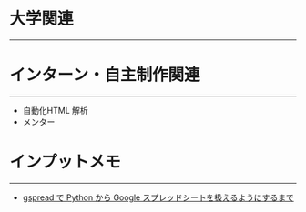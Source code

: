 # 大学関連
* * *
# インターン・自主制作関連
* * *
- 自動化HTML 解析
- メンター
# インプットメモ
* * *
- [gspread で Python から Google スプレッドシートを扱えるようにするまで](
https://zenn.dev/yamagishihrd/articles/2022-09_01-google-spreadsheet-with-python)
